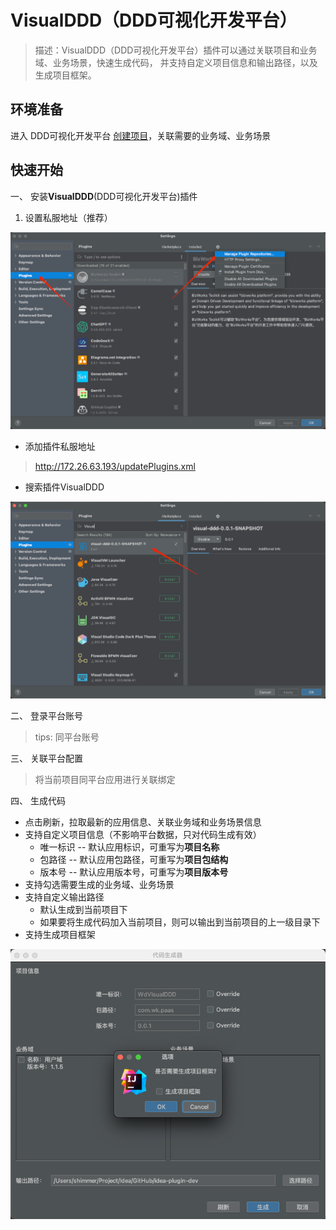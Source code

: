 # VisualDDD（DDD可视化开发平台）

> 描述：VisualDDD（DDD可视化开发平台）插件可以通过关联项目和业务域、业务场景，快速生成代码，
> 并支持自定义项目信息和输出路径，以及生成项目框架。

## 环境准备

进入 DDD可视化开发平台 [创建项目](../平台和项目管理/团队应用管理/应用管理.md)，关联需要的业务域、业务场景

## 快速开始

一、 安装**VisualDDD**(DDD可视化开发平台)插件

1. 设置私服地址（推荐）

![](.IDEA插件集成_images/fbbdc4e1.png)

- 添加插件私服地址

> http://172.26.63.193/updatePlugins.xml

- 搜索插件VisualDDD

![](.IDEA插件集成_images/513402b3.png)

二、 登录平台账号

> tips: 同平台账号

三、 关联平台配置

> 将当前项目同平台应用进行关联绑定

四、 生成代码

- 点击刷新，拉取最新的应用信息、关联业务域和业务场景信息
- 支持自定义项目信息（不影响平台数据，只对代码生成有效）
    - 唯一标识 -- 默认应用标识，可重写为**项目名称**
    - 包路径 -- 默认应用包路径，可重写为**项目包结构**
    - 版本号 -- 默认应用版本号，可重写为**项目版本号**
- 支持勾选需要生成的业务域、业务场景
- 支持自定义输出路径
    - 默认生成到当前项目下
    - 如果要将生成代码加入当前项目，则可以输出到当前项目的上一级目录下
- 支持生成项目框架

![](.IDEA插件集成_images/6a13c605.png)